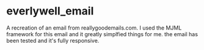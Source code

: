 # everlywell_email
A recreation of an email from reallygoodemails.com.
I used the MJML framework for this email and it greatly simplfied things for me.
the email has been tested and it's fully responsive.
